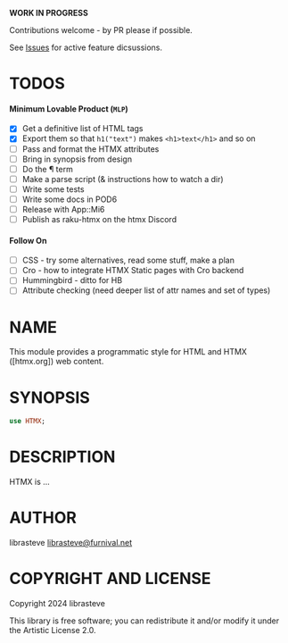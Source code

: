 **WORK IN PROGRESS**

Contributions welcome - by PR please if possible.

See [Issues](https://github.com/librasteve/raku-HTMX/issues/1) for active feature dicsussions.

TODOS
=====

#### Minimum Lovable Product (`MLP`)

- [x] Get a definitive list of HTML tags
- [x] Export them so that `h1("text")` makes `<h1>text</h1>` and so on
- [ ] Pass and format the HTMX attributes
- [ ] Bring in synopsis from design
- [ ] Do the ¶ term
- [ ] Make a parse script (& instructions how to watch a dir)
- [ ] Write some tests
- [ ] Write some docs in POD6
- [ ] Release with App::Mi6
- [ ] Publish as raku-htmx on the htmx Discord

#### Follow On

- [ ] CSS - try some alternatives, read some stuff, make a plan
- [ ] Cro - how to integrate HTMX Static pages with Cro backend
- [ ] Hummingbird - ditto for HB
- [ ] Attribute checking (need deeper list of attr names and set of types)

NAME
====

This module provides a programmatic style for HTML and HTMX ([htmx.org]) web content.

SYNOPSIS
========

```raku
use HTMX;
```

DESCRIPTION
===========

HTMX is ...

AUTHOR
======

librasteve <librasteve@furnival.net>

COPYRIGHT AND LICENSE
=====================

Copyright 2024 librasteve

This library is free software; you can redistribute it and/or modify it under the Artistic License 2.0.

